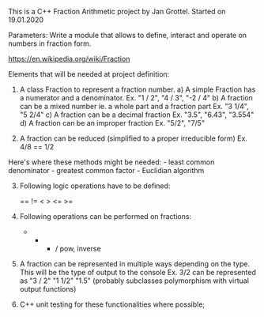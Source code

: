 This is a C++ Fraction Arithmetic project by Jan Grottel. Started on 19.01.2020

Parameters:
Write a module that allows to define, interact and operate on numbers in fraction form.

https://en.wikipedia.org/wiki/Fraction

Elements that will be needed at project definition:

1. A class Fraction to represent a fraction number.
    a) A simple Fraction has a numerator and a denominator. 
        Ex. "1 / 2", "4 / 3", "-2 / 4"
    b) A fraction can be a mixed number ie. a whole part and a fraction part
        Ex.  "3 1/4", "5 2/4"
    c) A fraction can be a decimal fraction
        Ex. "3.5", "6.43", "3.554"
    d) A fraction can be an improper fraction
        Ex. "5/2", "7/5"

2. A fraction can be reduced (simplified to a proper irreducible form)
    Ex. 4/8 == 1/2

Here's where these methods might be needed:
    - least common denominator
    - greatest common factor
    - Euclidian algorithm 

3. Following logic operations have to be defined:

    == != < > <= >=

4. Following operations can be performed on fractions:

    + - * / pow, inverse

5. A fraction can be represented in multiple ways depending on the type.
    This will be the type of output to the console
    Ex.
    3/2 can be represented as 
    "3 / 2" "1 1/2" "1.5"
    (probably subclasses polymorphism with virtual output functions)

6. C++ unit testing for these functionalities where possible;

